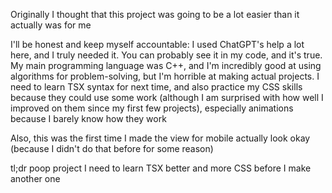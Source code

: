 Originally I thought that this project was going to be a lot easier than it actually was for me

I'll be honest and keep myself accountable: I used ChatGPT's help a lot here, and I truly needed it. You can probably see it in my code, and it's true. My main programming language was C++, and I'm incredibly good at using algorithms for problem-solving, but I'm horrible at making actual projects. I need to learn TSX syntax for next time, and also practice my CSS skills because they could use some work (although I am surprised with how well I improved on them since my first few projects), especially animations because I barely know how they work

Also, this was the first time I made the view for mobile actually look okay (because I didn't do that before for some reason)

tl;dr poop project I need to learn TSX better and more CSS before I make another one

